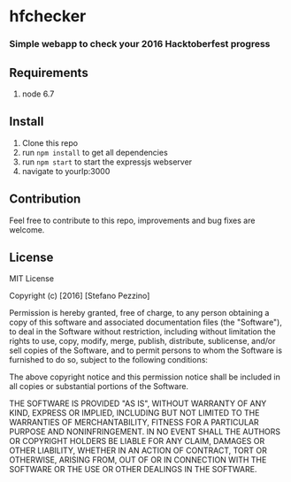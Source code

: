 # hfchecker

### Simple webapp to check your 2016 Hacktoberfest progress

## Requirements
1. node 6.7

## Install
1. Clone this repo
2. run `npm install` to get all dependencies
3. run `npm start` to start the expressjs webserver
4. navigate to yourIp:3000

## Contribution
Feel free to contribute to this repo, improvements and bug fixes are welcome.

## License
MIT License

Copyright (c) [2016] [Stefano Pezzino]

Permission is hereby granted, free of charge, to any person obtaining a copy
of this software and associated documentation files (the "Software"), to deal
in the Software without restriction, including without limitation the rights
to use, copy, modify, merge, publish, distribute, sublicense, and/or sell
copies of the Software, and to permit persons to whom the Software is
furnished to do so, subject to the following conditions:

The above copyright notice and this permission notice shall be included in all
copies or substantial portions of the Software.

THE SOFTWARE IS PROVIDED "AS IS", WITHOUT WARRANTY OF ANY KIND, EXPRESS OR
IMPLIED, INCLUDING BUT NOT LIMITED TO THE WARRANTIES OF MERCHANTABILITY,
FITNESS FOR A PARTICULAR PURPOSE AND NONINFRINGEMENT. IN NO EVENT SHALL THE
AUTHORS OR COPYRIGHT HOLDERS BE LIABLE FOR ANY CLAIM, DAMAGES OR OTHER
LIABILITY, WHETHER IN AN ACTION OF CONTRACT, TORT OR OTHERWISE, ARISING FROM,
OUT OF OR IN CONNECTION WITH THE SOFTWARE OR THE USE OR OTHER DEALINGS IN THE
SOFTWARE.
